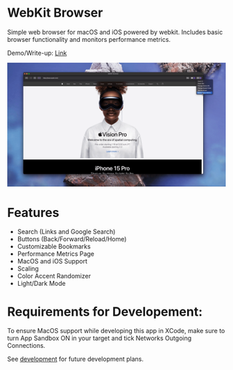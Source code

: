# WebKit Browser 

Simple web browser for macOS and iOS powered by webkit. Includes basic browser functionality and monitors performance metrics.

Demo/Write-up: [Link](https://observablehq.com/d/ccd757b5ff0c4d8f)

![](gifs/Intro.gif)

# Features
- Search (Links and Google Search)
- Buttons (Back/Forward/Reload/Home)
- Customizable Bookmarks
- Performance Metrics Page
- MacOS and iOS Support
- Scaling
- Color Accent Randomizer
- Light/Dark Mode


# Requirements for Developement: 
To ensure MacOS support while developing this app in XCode, make sure to turn App Sandbox ON in your target and tick Networks Outgoing Connections. 

See [development](development.md) for future development plans.
